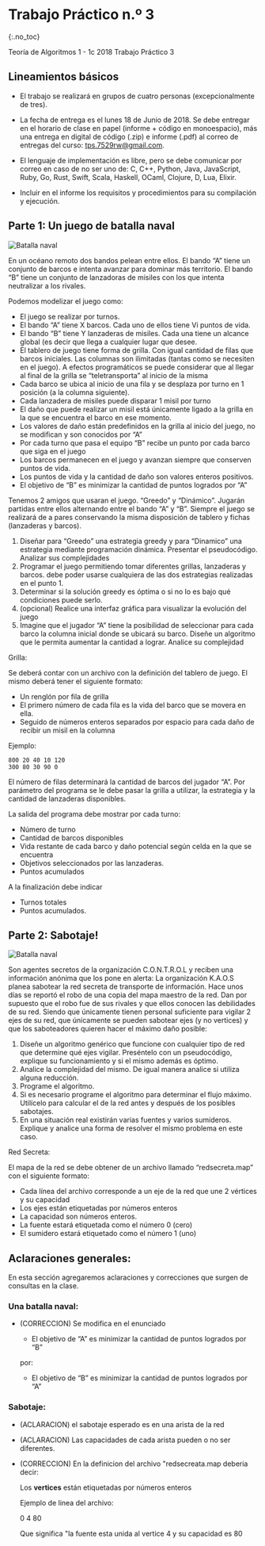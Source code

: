 Trabajo Práctico n.º 3
======================
{:.no_toc}

Teoría de Algoritmos 1 - 1c 2018
Trabajo Práctico 3

## Lineamientos básicos

- El trabajo se realizará en grupos de cuatro personas (excepcionalmente de tres).

- La fecha de entrega es el lunes 18 de Junio de 2018. Se debe entregar en el horario de clase en papel (informe + código en monoespacio), más una entrega en digital de código (.zip) e informe (.pdf) al correo de entregas del curso: tps.7529rw@gmail.com.

- El lenguaje de implementación es libre, pero se debe comunicar por correo en caso de no ser uno de: C, C++, Python, Java, JavaScript, Ruby, Go, Rust, Swift, Scala, Haskell, OCaml, Clojure, D, Lua, Elixir.

- Incluir en el informe los requisitos y procedimientos para su compilación y ejecución.

## Parte 1: Un juego de batalla naval

![Batalla naval](/tda/images/navalbvattle.jpg)

En un océano remoto dos bandos pelean entre ellos. El bando “A” tiene un conjunto de barcos e intenta avanzar para dominar más territorio. El bando “B” tiene un conjunto de lanzadoras de misiles con los que intenta neutralizar a los rivales.

Podemos modelizar el juego como:

* El juego se realizar por turnos.
* El bando “A” tiene X barcos. Cada uno de ellos tiene Vi puntos de vida.
* El bando “B” tiene Y lanzaderas de misiles. Cada una tiene un alcance global (es decir que llega a cualquier lugar que desee.
* El tablero de juego tiene forma de grilla. Con igual cantidad de filas que barcos iniciales. Las columnas son ilimitadas (tantas como se necesiten en el juego). A efectos programáticos se puede considerar que al llegar al final de la grilla se “teletransporta” al inicio de la misma
* Cada barco se ubica al inicio de una fila y se desplaza por turno en 1 posición (a la columna siguiente).
* Cada lanzadera de misiles puede disparar 1 misil por turno
* El daño que puede realizar un misil está únicamente ligado a la grilla en la que se encuentra el barco en ese momento.
* Los valores de daño están predefinidos en la grilla al inicio del juego, no se modifican y son conocidos por “A”
* Por cada turno que pasa el equipo “B” recibe un punto por cada barco que siga en el juego
* Los barcos permanecen en el juego y avanzan siempre que conserven puntos de vida.
* Los puntos de vida y la cantidad de daño son valores enteros positivos.
* El objetivo de “B” es minimizar la cantidad de puntos logrados por “A”

Tenemos 2 amigos que usaran el juego. “Greedo” y “Dinámico”. Jugarán partidas entre ellos alternando entre el bando “A” y “B”. Siempre el juego se realizará de a pares conservando  la misma disposición de tablero y fichas (lanzaderas y barcos).

1. Diseñar para “Greedo” una estrategia greedy y para “Dinamico” una estrategia mediante programación dinámica. Presentar el pseudocódigo. Analizar sus complejidades
1. Programar el juego permitiendo tomar diferentes grillas, lanzaderas y barcos. debe poder usarse cualquiera de las dos estrategias realizadas en el punto 1.
1. Determinar si la solución greedy es óptima o si no lo es bajo qué condiciones puede serlo.
1. (opcional) Realice una interfaz gráfica para visualizar la evolución del juego
1. Imagine que el jugador “A” tiene la posibilidad de seleccionar para cada barco la columna inicial donde se ubicará su barco. Diseñe un algoritmo que le permita aumentar la cantidad a lograr. Analice su complejidad

Grilla:

Se deberá contar con un archivo con la definición del tablero de juego. El mismo deberá tener el siguiente formato:
* Un renglón por fila de grilla
* El primero número de cada fila es la vida del barco que se movera en ella.
* Seguido de números enteros separados por espacio para cada daño de recibir un misil en la columna  

Ejemplo:

	800 20 40 10 120
	300 80 30 90 0

El número de filas determinará la cantidad de barcos del jugador “A”.
Por parámetro del programa se le debe pasar la grilla a utilizar, la estrategia y la cantidad de lanzaderas disponibles.

La salida del programa debe mostrar por cada turno:

* Número de turno
* Cantidad de barcos disponibles
* Vida restante de cada barco y daño potencial según celda en la que se encuentra
* Objetivos seleccionados por las lanzaderas.
* Puntos acumulados

A la finalización debe indicar

* Turnos totales
* Puntos acumulados.


## Parte 2: Sabotaje!

![Batalla naval](/tda/images/beastie_boys_sabotage-t2.jpg)

Son agentes secretos de la organización C.O.N.T.R.O.L y reciben una información anónima que los pone en alerta: La organización K.A.O.S planea sabotear la red secreta de transporte de información.
Hace unos días se reportó el robo de una copia del mapa maestro de la red. Dan por supuesto que el robo fue de sus rivales y que ellos conocen las debilidades de su red.
Siendo que únicamente tienen personal suficiente para vigilar 2 ejes de su red, que únicamente se pueden sabotear ejes (y no vertices) y que los saboteadores quieren hacer el máximo daño posible:

1. Diseñe un algoritmo genérico que funcione con cualquier tipo de red que determine qué ejes vigilar. Preséntelo con un pseudocódigo, explique su funcionamiento y si el mismo además es óptimo.
1. Analice la complejidad del mismo. De igual manera analice si utiliza alguna reducción.
1. Programe el algoritmo.
1. Si es necesario programe el algoritmo para determinar el flujo máximo. Utilícelo para calcular el de la red antes y después de los posibles sabotajes.
1. En una situación real existirán varias fuentes y varios sumideros. Explique y analice una forma de resolver el mismo problema en este caso.

Red Secreta:

El mapa de la red se debe obtener de un archivo llamado “redsecreta.map” con el siguiente formato:

* Cada línea del archivo corresponde a un eje de la red que une 2 vértices y su capacidad
* Los ejes están etiquetadas por números enteros
* La capacidad son números enteros.
* La fuente estará etiquetada como el número 0 (cero)
* El sumidero estará etiquetado como el número 1 (uno)

## Aclaraciones generales:

En esta sección agregaremos aclaraciones y correcciones que surgen de consultas en la clase.

### Una batalla naval:

* (CORRECCION) Se modifica en el enunciado

	* El objetivo de “A” es minimizar la cantidad de puntos logrados por “B”

	por:
	
	* El objetivo de “B” es minimizar la cantidad de puntos logrados por “A”

### Sabotaje:

* (ACLARACION) el sabotaje esperado es en una arista de la red
* (ACLARACION) Las capacidades de cada arista pueden o no ser diferentes.
* (CORRECCION) En la definicion del archivo "redsecreata.map deberia decir:

	Los **vertices** están etiquetadas por números enteros
	
	Ejemplo de linea del archivo:
	
	0 4 80
	
	Que significa "la fuente esta unida al vertice 4 y su capacidad es 80
	
